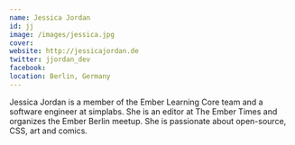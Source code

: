 ```yaml
---
name: Jessica Jordan
id: jj
image: /images/jessica.jpg
cover:
website: http://jessicajordan.de
twitter: jjordan_dev
facebook:
location: Berlin, Germany
---
```


Jessica Jordan is a member of the Ember Learning Core team and a software engineer at simplabs. She is an editor at The Ember Times and organizes the Ember Berlin meetup. She is passionate about open-source, CSS, art and comics.
